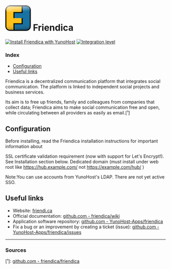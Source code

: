 # <img src="/images/friendica_logo.jpeg" width="80px" alt="Friendica's logo"> Friendica

[![Install Friendica with YunoHost](https://install-app.yunohost.org/install-with-yunohost.png)](https://install-app.yunohost.org/?app=friendica) [![Integration level](https://dash.yunohost.org/integration/friendica.svg)](https://dash.yunohost.org/appci/app/friendica)

### Index

- [Configuration](#configuration)
- [Useful links](#useful-links)

Friendica is a decentralized communication platform that integrates social communication. The platform is linked to independent social projects and business services.

Its aim is to free up friends, family and colleagues from companies that collect data; Friendica aims to make social communication free and open, while circulating between all providers as easily as email.[¹]

## Configuration

Before installing, read the Friendica installation instructions for important information about

SSL certificate validation requirement (now with support for Let's Encrypt!). See Installation section below.
Dedicated domain (must install under web root like https://hub.example.com/ not https://example.com/hub/ )

Note:You can use accounts from YunoHost's LDAP. There are not yet active SSO.

## Useful links

+ Website: [friendi.ca](https://friendi.ca/)
+ Official documentation: [github.com - friendica/wiki](https://github.com/friendica/friendica/wiki)
+ Application software repository: [github.com - YunoHost-Apps/friendica](https://github.com/YunoHost-Apps/friendica_ynh)
+ Fix a bug or an improvement by creating a ticket (issue): [github.com - YunoHost-Apps/friendica/issues](https://github.com/YunoHost-Apps/friendica_ynh/issues)

------

### Sources

[¹]: [github.com - friendica/friendica](https://github.com/friendica/friendica)
